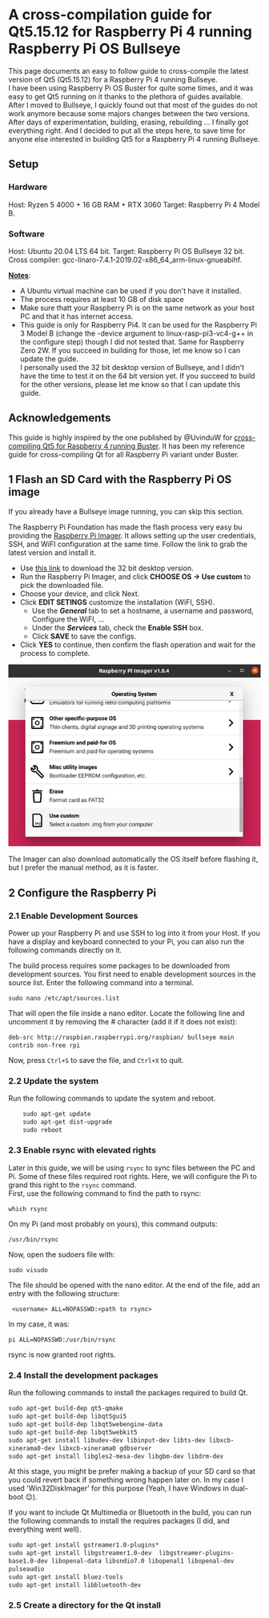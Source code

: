 # __A cross-compilation guide for Qt5.15.12 for Raspberry Pi 4 running Raspberry Pi OS Bullseye__
This page documents an easy to follow guide to cross-compile the latest version of Qt5 (Qt5.15.12) for a Raspberry Pi 4 running Bullseye.  
I have been using Raspberry Pi OS Buster for quite some times, and it was easy to get Qt5 running on it thanks to the plethora of guides available. After I moved to Bullseye, I quickly found out that most of the guides do not work anymore because some majors changes between the two versions. After days of experimentation, building, erasing, rebuilding ... I finally got everything right. And I decided to put all the steps here, to save time for anyone else interested in building Qt5 for a Raspberry Pi 4 running Bullseye.

## __Setup__
### __Hardware__
Host: Ryzen 5 4000 + 16 GB RAM + RTX 3060
Target: Raspberry Pi 4 Model B.

### __Software__
Host: Ubuntu 20.04 LTS 64 bit.
Target: Raspberry Pi OS Bullseye 32 bit.
Cross compiler: gcc-linaro-7.4.1-2019.02-x86_64_arm-linux-gnueabihf.

<u>__Notes__</u>:  
- A Ubuntu virtual machine can be used if you don't have it installed.
- The process requires at least 10 GB of disk space
- Make sure thatt your Raspberry Pi is on the same network as your host PC and that it has internet access.
- This guide is only for
Raspberry Pi4. It can be used for the Raspberry Pi 3 Model B (change the -device argument to linux-rasp-pi3-vc4-g++ in the configure step) though I did not tested that. Same for Raspberry Zero 2W. If you succeed in building for those, let me know so I can update the guide.  
I personally used the 32 bit desktop version of Bullseye, and I didn't have the time to test it on the 64 bit version yet. If you succeed to build for the other versions, please let me know so that I can update this guide.


## __Acknowledgements__
This guide is highly inspired by the one published by @UvinduW for [cross-compiling Qt5 for Raspberry 4 running Buster](https://github.com/UvinduW/Cross-Compiling-Qt-for-Raspberry-Pi-4). It has been my reference guide for cross-compiling Qt for all Raspberry Pi variant under Buster.

## __1 Flash an SD Card with the Raspberry Pi OS image__
If you already have a Bullseye image running, you can skip this section.  

The Raspberry Pi Foundation has made the flash process very easy bu providing the [Raspberry Pi Imager](https://www.raspberrypi.com/software/). It allows setting up the user credentials, SSH, and WiFI configuration at the same time.
Follow the link to grab the latest version and install it.  
- Use [this link](https://downloads.raspberrypi.com/raspios_oldstable_armhf/images/raspios_oldstable_armhf-2023-12-06/2023-12-05-raspios-bullseye-armhf.img.xz?_gl=1*18pubvb*_ga*MTI0NzA5MzgzNC4xNjkxMzI5Mjkz*_ga_22FD70LWDS*MTcwNjAwNjQwMi4zNC4xLjE3MDYwMTE1MTMuMC4wLjA.) to download the 32 bit desktop version.
- Run the Raspberry Pi Imager, and click __CHOOSE OS -> Use custom__ to pick the downloaded file.
- Choose your device, and click Next.
- Click __EDIT SETINGS__ customize the installation (WiFI, SSH).
  - Use the **_General_** tab to set a hostname, a username and password, Configure the WiFI, ...
  -  Under the **_Services_** tab, check the **Enable SSH** box.
  - Click __SAVE__ to save the configs.
- Click __YES__ to continue, then confirm the flash operation and wait for the process to complete.

![Raspberry Pi Imager image](./raspi-imager_custom.png)

The Imager can also download automatically the OS itself before flashing it, but I prefer the manual method, as it is faster.

## __2 Configure the Raspberry Pi__
### __2.1 Enable Development Sources__
Power up your Raspberry Pi and use SSH to log into it from your Host. If you have a display and keyboard connected to your Pi, you can also run the following commands directly on it.

The build process requires some packages to be downloaded from development sources. You first need to enable development sources in the source list. Enter the following command into a terminal.  
```
sudo nano /etc/apt/sources.list
```
That will open the file inside a nano editor. Locate the following line and uncomment it by removing the # character (add it if it does not exist):
```
deb-src http://raspbian.raspberrypi.org/raspbian/ bullseye main contrib non-free rpi
```
Now, press `Ctrl+S` to save the file, and `Ctrl+X` to quit.

### __2.2 Update the system__
Run the following commands to update the system and reboot.
``` 
    sudo apt-get update
    sudo apt-get dist-upgrade
    sudo reboot
```

### __2.3 Enable rsync with elevated rights__
Later in this guide, we will be using `rsync` to sync files between the PC and Pi. Some of these files required root rights.
Here, we will configure the Pi to grand this right to the `rsync` command.  
First, use the following command to find the path to rsync:
```
which rsync
```
On my Pi (and most probably on yours), this command outputs:
```
/usr/bin/rsync
```
Now, open the sudoers file with:
```
sudo visudo
```
The file should be opened with the nano editor. At the end of the file, add an entry with the following structure:
```
 <username> ALL=NOPASSWD:<path to rsync>
 ```
 In my case, it was:
 ```
 pi ALL=NOPASSWD:/usr/bin/rsync
 ```

 rsync is now granted root rights.
### __2.4 Install the development packages__
Run the following commands to install the packages required to build Qt.
```
sudo apt-get build-dep qt5-qmake
sudo apt-get build-dep libqt5gui5
sudo apt-get build-dep libqt5webengine-data
sudo apt-get build-dep libqt5webkit5
sudo apt-get install libudev-dev libinput-dev libts-dev libxcb-xinerama0-dev libxcb-xinerama0 gdbserver
sudo apt-get install libgles2-mesa-dev libgbm-dev libdrm-dev

```
At this stage, you might be prefer making a backup of your SD card so that you could revert back if something wrong happen later on. In my case I used 'Win32DiskImager' for this purpose (Yeah, I have Windows in dual-boot 😉).

If you want to include Qt Multimedia or Bluetooth in the build, you can run the following commands to install the requires packages (I did, and everything went well).
```
sudo apt-get install gstreamer1.0-plugins*
sudo apt-get install libgstreamer1.0-dev  libgstreamer-plugins-base1.0-dev libopenal-data libsndio7.0 libopenal1 libopenal-dev pulseaudio
sudo apt-get install bluez-tools
sudo apt-get install libbluetooth-dev
```
### __2.5 Create a directory for the Qt install__




